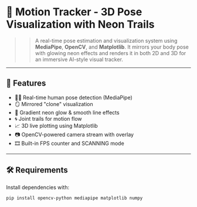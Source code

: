 # 🧬 Motion Tracker - 3D Pose Visualization with Neon Trails

>> A real-time pose estimation and visualization system using **MediaPipe**, **OpenCV**, and **Matplotlib**.
>>  It mirrors your body pose with glowing neon effects and renders it in both 2D and 3D for an immersive AI-style visual tracker.

---

## 🎯 Features

- 🧍‍♂️ Real-time human pose detection (MediaPipe)
- 🪞 Mirrored "clone" visualization
- 🌈 Gradient neon glow & smooth line effects
- 🌀 Joint trails for motion flow
- 📈 3D live plotting using Matplotlib
- 📷 OpenCV-powered camera stream with overlay
- 🎞️ Built-in FPS counter and SCANNING mode

---

## 🛠 Requirements

Install dependencies with:

```bash
pip install opencv-python mediapipe matplotlib numpy
